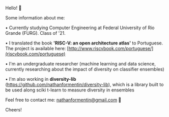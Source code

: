 Hello! :wave:

Some information about me:

• Currently studying Computer Engineering at Federal University of Rio Grande (FURG). Class of '21.

• I translated the book **'RISC-V: an open architecture atlas'** to Portuguese. The project is available here: [http://www.riscvbook.com/portuguese/](riscvbook.com/portuguese)

• I'm an undergraduate researcher (machine learning and data science, currently researching about the impact of diversity on classifier ensembles)

• I'm also working in **diversity-lib** (https://github.com/nathanformentin/diversity-lib), which is a library built to be used along sciki t-learn to measure diversity in ensembles


Feel free to contact me: nathanformentin@gmail.com :e-mail:

Cheers!





